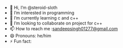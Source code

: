 - 👋 Hi, I’m @steroid-sloth
- 👀 I’m interested in programming  
- 🌱 I’m currently learning c and c++
- 💞️ I’m looking to collaborate on project for c++
- 📫 How to reach me :sandeepsingh01277@gmail.com
- 😄 Pronouns: he/him
- ⚡ Fun fact:

<!---
steroid-sloth/steroid-sloth is a ✨ special ✨ repository because its `README.md` (this file) appears on your GitHub profile.
You can click the Preview link to take a look at your changes.
--->
